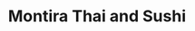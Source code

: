 ---
layout: place
title: "Montira Thai and Sushi"
permalink: /illinois/glenview/montira-thai-and-sushi.html
stateAbbr: IL
stateName: Illinois
cityName: Glenview
seo:
  name: "Montira Thai and Sushi"
  type: Restaurant
  links: http://montirathaiandsushi.com/
description: "Quaint kitchen offering Thai curries, soups & noodles in brick-lined digs with outdoor tables. Looking for sushi in Glenview, Illinois? Check out Montira Tha..."
place_id: ChIJYxoV-ObHD4gRA8xzvR8ejv4
photos:
  - name: >-
      places/ChIJYxoV-ObHD4gRA8xzvR8ejv4/photos/AeeoHcLdLpWU3w6GaCTAnCID0noLM0xJExQppHlfenYuHlNf7spHh_d8JHvjuZh_FR0EusmqjEMcFVRV9LHdQ0qOykFvZSV6c4TBfjZHzcVlOg0TuUYZaVuWMW8NLAI4QfeChd5L_vuHFiNfV6I9__ku-ofsa_ahi49CpTQk-cfIbAlXe8Mra8dKQgzDMX_f2_W6GNCieG334z-mmNxWAL-eaShu9cHM2fcG_WFFkgkEYw5uUsVkpQoR0YC_otcPcdacWN7Y5xIqhLLbcjtJYk6Q02MRMz7e5AJZGgRU1Kg-q7hXxQ
    widthPx: 4656
    heightPx: 2620
    authorAttributions:
      - displayName: Montira Thai and Sushi
        uri: https://maps.google.com/maps/contrib/112870362834901286747
        photoUri: >-
          https://lh3.googleusercontent.com/a-/ALV-UjUHFuXHO3Nj8i4Y5ShYaDJezWJujfX5rsnR9-xyvI1bntZ-s_w=s100-p-k-no-mo
    flagContentUri: >-
      https://www.google.com/local/imagery/report/?cb_client=maps_api_places.places_api&image_key=!1e10!2sAF1QipOjOoePeb5_E2TVh3vVzA7Fr2byA2wmcGfKg-BA&hl=en-US
    googleMapsUri: >-
      https://www.google.com/maps/place//data=!3m4!1e2!3m2!1sAF1QipOjOoePeb5_E2TVh3vVzA7Fr2byA2wmcGfKg-BA!2e10!4m2!3m1!1s0x880fc7e6f8151a63:0xfe8e1e1fbd73cc03
  - name: >-
      places/ChIJYxoV-ObHD4gRA8xzvR8ejv4/photos/AeeoHcJrfb9axBu2dqI8nzsBpgMAxRbAo6g6wWFxJCq06iG-CEzSw111lMPU5yaJ5MafiOJt1bYl-vD2PQcb1P7b669Ht0ev5K7WMcERHh_QXOgG2sAdEYngWC16_5DHHk194I4-JH61S-nXcZFgwcIdLoE25n67JtvknpS5BAa0vzWyKVDknQktE6YBIudJwmydsTRoiihoE8hqIo28piRF0ym0tQt1uRF3uQ5-QOBxrzxT_7nGvFuxffx7zTmt4kHEhMGAoqD9ilhjtG7KIDiwlUoRdzCWRVWCkqbt8RiAg2zPNA
    widthPx: 4656
    heightPx: 2620
    authorAttributions:
      - displayName: Montira Thai and Sushi
        uri: https://maps.google.com/maps/contrib/112870362834901286747
        photoUri: >-
          https://lh3.googleusercontent.com/a-/ALV-UjUHFuXHO3Nj8i4Y5ShYaDJezWJujfX5rsnR9-xyvI1bntZ-s_w=s100-p-k-no-mo
    flagContentUri: >-
      https://www.google.com/local/imagery/report/?cb_client=maps_api_places.places_api&image_key=!1e10!2sAF1QipOfyJhVQsxv6KLeNsH3UQxbFhuObs7LFyEO7mX8&hl=en-US
    googleMapsUri: >-
      https://www.google.com/maps/place//data=!3m4!1e2!3m2!1sAF1QipOfyJhVQsxv6KLeNsH3UQxbFhuObs7LFyEO7mX8!2e10!4m2!3m1!1s0x880fc7e6f8151a63:0xfe8e1e1fbd73cc03
  - name: >-
      places/ChIJYxoV-ObHD4gRA8xzvR8ejv4/photos/AeeoHcKH_t-gDU8MONaBc0ivWzG_9A1TQd334BOeIqyHI9UE8JthhPYmYTNyvuDPxWW4sO-5bKjyW8uHDvkRLmej5scQs0e-7gJCAtwdjtONn5vjxoeYFp_cL4Hjv_jV2ZvZn9AoxcD508ZoBCICSLhS64WBJF_tHtGFVTg-tKpTg4PcelRe-HJGCWg9_vol0hR589-KMwtew9EZx9PIYn8UtpWQUQrCWIU4gBP5cK_HdCF9cke5Pn62p0qk8naOG41cXZGT-iG0R3ai9wbwwCBxpXypzE1sKs62AWSti6YxBaDNyQsLJMMoXHI04fVDujYtqUAU9SUD6TVS6M-VwsTCYjNOzWhxHry9r7psPnJ4Z5s03M-5rX39PQtUqNLwGM5xB59wNEDg77tgcajJtKKh3JxFNnByKHXHvO2tWjcPRDCfpw
    widthPx: 4032
    heightPx: 3024
    authorAttributions:
      - displayName: Marilin Wong
        uri: https://maps.google.com/maps/contrib/113183544464743871040
        photoUri: >-
          https://lh3.googleusercontent.com/a-/ALV-UjUftIi4zEWWln7-XC8u7aGzfFfQ5ZL6knbj88b9uKhBlPr0XOJu=s100-p-k-no-mo
    flagContentUri: >-
      https://www.google.com/local/imagery/report/?cb_client=maps_api_places.places_api&image_key=!1e10!2sCIHM0ogKEICAgIC7jcv1UQ&hl=en-US
    googleMapsUri: >-
      https://www.google.com/maps/place//data=!3m4!1e2!3m2!1sCIHM0ogKEICAgIC7jcv1UQ!2e10!4m2!3m1!1s0x880fc7e6f8151a63:0xfe8e1e1fbd73cc03
  - name: >-
      places/ChIJYxoV-ObHD4gRA8xzvR8ejv4/photos/AeeoHcI7I2IQxfPGUhGuXCKiB-Ij4namg91JOcEPS9eoiqfp8ouCK_zPqyKNd_7GDmGxxLL-58Rx0H8HqTD_03rI33c7Qh62FsplqU7spRoaaff60ECd-JEFNRtGZJbXWq1UgetcS-kEiwz0nz2Pyw2W2XuOHaMxW2uD22CzntCbJZ4j2h9i0skFp-ROZuTwGMbbZpictmUG1GgTVV3RHc-3Rw2bzl5qVvBgt31gysCK1sJ4h5bsoDuZ89XJK0N6_4ist4XhhXAJsZu4FkDxh_dapVgArR7mG9C2J8BxB0H2NjldRg
    widthPx: 4656
    heightPx: 3492
    authorAttributions:
      - displayName: Montira Thai and Sushi
        uri: https://maps.google.com/maps/contrib/112870362834901286747
        photoUri: >-
          https://lh3.googleusercontent.com/a-/ALV-UjUHFuXHO3Nj8i4Y5ShYaDJezWJujfX5rsnR9-xyvI1bntZ-s_w=s100-p-k-no-mo
    flagContentUri: >-
      https://www.google.com/local/imagery/report/?cb_client=maps_api_places.places_api&image_key=!1e10!2sAF1QipOu6ckSSwTh2t2etnNGXsihnP4MxPwBjTiKcQjU&hl=en-US
    googleMapsUri: >-
      https://www.google.com/maps/place//data=!3m4!1e2!3m2!1sAF1QipOu6ckSSwTh2t2etnNGXsihnP4MxPwBjTiKcQjU!2e10!4m2!3m1!1s0x880fc7e6f8151a63:0xfe8e1e1fbd73cc03
  - name: >-
      places/ChIJYxoV-ObHD4gRA8xzvR8ejv4/photos/AeeoHcKth9lLFb2uJGUClvONpwjnUZoDEp9UgpUWDez27C771S8L9FpCGIaaaOWVh1--iVpR7BJti42YOClJCCDMecbhhrEgeYe7Opgvj7TOnUCVCD3TpqG702Q12ai5KnTs0Y_R30ueHQFmrWr4Z0M6s78-52eJ6yu8IyRcEsMTm0dMl5Mwv_yFXtD7ejqu1_9DN5qEUpH0_kxDGvXEvIv5JTpLPHZSOje7no9EN93DMqBjRnhPvYgRybJNDjyVurGN8j-bbQPBEHkqh1k0vv6tjQglzOLnTtNR6sCMLNDuhnxTqA
    widthPx: 4656
    heightPx: 3492
    authorAttributions:
      - displayName: Montira Thai and Sushi
        uri: https://maps.google.com/maps/contrib/112870362834901286747
        photoUri: >-
          https://lh3.googleusercontent.com/a-/ALV-UjUHFuXHO3Nj8i4Y5ShYaDJezWJujfX5rsnR9-xyvI1bntZ-s_w=s100-p-k-no-mo
    flagContentUri: >-
      https://www.google.com/local/imagery/report/?cb_client=maps_api_places.places_api&image_key=!1e10!2sAF1QipNBouGTo22SC9EpLgkKnyvSaI24LY0qUMg7mWXV&hl=en-US
    googleMapsUri: >-
      https://www.google.com/maps/place//data=!3m4!1e2!3m2!1sAF1QipNBouGTo22SC9EpLgkKnyvSaI24LY0qUMg7mWXV!2e10!4m2!3m1!1s0x880fc7e6f8151a63:0xfe8e1e1fbd73cc03
  - name: >-
      places/ChIJYxoV-ObHD4gRA8xzvR8ejv4/photos/AeeoHcIVgDI9BOVpR3HGj607w9-m0iWxkr6KbYxDUSglUdWZ3jsv4l-qRtAMKMuSokaKVOnsB9E4BbxHr11PIW1ZkW4q3XG7Ogo0pEaF0KRAnVfm9oJ6tXxpV0-DpOoaUZYIhgXmjjSoKhySzVEQabVcWFypnMtWIXIhGx9vpjUPdE39E5P8I1vJdHcvL9H3HkrgILkBNou0cl4XW6dh12bz9w8yzmb1teqTEoa26FFX7pQwYVc_LOZcZ3x9GlkVyfjGAFqQUTsTNOQDpjibhu6MOGfHBQ4kUafKc70tbu57yi91sw
    widthPx: 1165
    heightPx: 1463
    authorAttributions:
      - displayName: Montira Thai and Sushi
        uri: https://maps.google.com/maps/contrib/112870362834901286747
        photoUri: >-
          https://lh3.googleusercontent.com/a-/ALV-UjUHFuXHO3Nj8i4Y5ShYaDJezWJujfX5rsnR9-xyvI1bntZ-s_w=s100-p-k-no-mo
    flagContentUri: >-
      https://www.google.com/local/imagery/report/?cb_client=maps_api_places.places_api&image_key=!1e10!2sAF1QipPzDxuORJo0QVFuq3T236f2PRniKo7ut__5T6D0&hl=en-US
    googleMapsUri: >-
      https://www.google.com/maps/place//data=!3m4!1e2!3m2!1sAF1QipPzDxuORJo0QVFuq3T236f2PRniKo7ut__5T6D0!2e10!4m2!3m1!1s0x880fc7e6f8151a63:0xfe8e1e1fbd73cc03
  - name: >-
      places/ChIJYxoV-ObHD4gRA8xzvR8ejv4/photos/AeeoHcKqxSqmal2vQ7gAzHZbiB0muuW9LxDax6NC3gCq48HQtZpQJRa3nUpsdoxh7wZ4-HMGZ6xAqVJR4I6tLw3vYw6POgQYb2XEEmAuNvj0C7R06-OOxrQWD2he9A1mlTTZ7Qd9OVt1W46IFqIS4rxWgmHxybYi-EHBKueMnLlOrY-hYXm3dSg-sQM5tjQ75f1kwlzqKGTL3Fx5lzzvJ61f65zqAJJAQzLywUqlQ_cp7c9s8MAcfjr05x3mMTnR99cUkSbutwPB0JqKzvkXGwRkdMjkWTF6HbEk0gtqa6Jnab0hYWLuh6dhwXsw4AzCuKLVxdI92C0Wnj3_ubuapC_zBUc0lgS4wFlEPDTcVPOVCBosmHXU9TCfPYwuChNpdhpsbORY1Tu9qaagp5rEWrbap-m8ey1HECEALgxl20c1iJMT_V8
    widthPx: 3024
    heightPx: 4032
    authorAttributions:
      - displayName: Marilin Wong
        uri: https://maps.google.com/maps/contrib/113183544464743871040
        photoUri: >-
          https://lh3.googleusercontent.com/a-/ALV-UjUftIi4zEWWln7-XC8u7aGzfFfQ5ZL6knbj88b9uKhBlPr0XOJu=s100-p-k-no-mo
    flagContentUri: >-
      https://www.google.com/local/imagery/report/?cb_client=maps_api_places.places_api&image_key=!1e10!2sCIHM0ogKEICAgIC7jcv10QE&hl=en-US
    googleMapsUri: >-
      https://www.google.com/maps/place//data=!3m4!1e2!3m2!1sCIHM0ogKEICAgIC7jcv10QE!2e10!4m2!3m1!1s0x880fc7e6f8151a63:0xfe8e1e1fbd73cc03
  - name: >-
      places/ChIJYxoV-ObHD4gRA8xzvR8ejv4/photos/AeeoHcJZWFxTNb7Ej9FhODnA8FARlBCGzAiSJlzmAqFZMsV3YHerllxuuxSOktgyHok0uA3xLHszgzj-mcExZdYdC2kLUUEcQQIhGUjl9z9v4V-D_vwUtGndysWcrotraqkms-TSipF97utNYy3t2P18As26k87apoFc8PUQIVVHgaY2N2dabOaulHLNro8ZC6JXujQR8iLkdZFfpIvgdoPVKw59e2UZHOyWpmyULPRtE75RO12iaVZfi3B4wlaa0-e_mtT0geNQJcilg-XeButSnzfwVvr-9I_OOROLUTSrN7Cymg
    widthPx: 1159
    heightPx: 1445
    authorAttributions:
      - displayName: Montira Thai and Sushi
        uri: https://maps.google.com/maps/contrib/112870362834901286747
        photoUri: >-
          https://lh3.googleusercontent.com/a-/ALV-UjUHFuXHO3Nj8i4Y5ShYaDJezWJujfX5rsnR9-xyvI1bntZ-s_w=s100-p-k-no-mo
    flagContentUri: >-
      https://www.google.com/local/imagery/report/?cb_client=maps_api_places.places_api&image_key=!1e10!2sAF1QipNpDRieiqaitSZph66pGj4c0QKBrO60IVheeDAH&hl=en-US
    googleMapsUri: >-
      https://www.google.com/maps/place//data=!3m4!1e2!3m2!1sAF1QipNpDRieiqaitSZph66pGj4c0QKBrO60IVheeDAH!2e10!4m2!3m1!1s0x880fc7e6f8151a63:0xfe8e1e1fbd73cc03
  - name: >-
      places/ChIJYxoV-ObHD4gRA8xzvR8ejv4/photos/AeeoHcKh1RCAvaRxUXtKY7hO2CdL2hOYJPik6oH9YV6VJ3U0jn-X_cjtt2Y2tYRolcxk8rbQLiZM2Fm9ZplLjwFvu_mQ9ORFrMzC3tPk8jgW9z6l8c1eTS52vYS3dP8xZPuDrLolluKQCNRxnUeclRzVIIkUSiNqcRDhpDlDVvfJMEzKAEujJAfNfxZ40SbsAz-2f9pzBujCqVChKB2MGLtjPbh41rUQ2sGXOKCbuUPdzjZhxS3VOsY-er05mg4LaZjFRo9puwqYjZ2EFth1zGdyE6gfyFcKFUQSRW-bzBHdLXkdqA
    widthPx: 1158
    heightPx: 1450
    authorAttributions:
      - displayName: Montira Thai and Sushi
        uri: https://maps.google.com/maps/contrib/112870362834901286747
        photoUri: >-
          https://lh3.googleusercontent.com/a-/ALV-UjUHFuXHO3Nj8i4Y5ShYaDJezWJujfX5rsnR9-xyvI1bntZ-s_w=s100-p-k-no-mo
    flagContentUri: >-
      https://www.google.com/local/imagery/report/?cb_client=maps_api_places.places_api&image_key=!1e10!2sAF1QipOS8tTAWm8XXMjk-PJpvBr9i4jN1GXkn-jnhI7R&hl=en-US
    googleMapsUri: >-
      https://www.google.com/maps/place//data=!3m4!1e2!3m2!1sAF1QipOS8tTAWm8XXMjk-PJpvBr9i4jN1GXkn-jnhI7R!2e10!4m2!3m1!1s0x880fc7e6f8151a63:0xfe8e1e1fbd73cc03
  - name: >-
      places/ChIJYxoV-ObHD4gRA8xzvR8ejv4/photos/AeeoHcJ4iR1z2LyZjOs94dsUrOgSpFz5T-hOKSHvvYjbk6YfhYKWj31bjbqzFACnJoTqL2HAo10QrhxhP1d-gCIPskvdtxzpD7QOjH-CoUy3L6nzgNidwq4oF6x4TgR4B-8EAQhEwmGgO9q873wO2fxwMzxvKrEcEuvokuY1Q8rD2SNfHkXlykiBe2-T89VVfC7VlP2P_e9JkxChQ3ZGwD2780_vmbleSBx3PiH_3xAaJQZ_AcB9c8B7CHCle4tTzMt-trSLYj72t_-K_9NFeRS5iD8fc-Eo-zcnUaZelw_NqpWEUQ
    widthPx: 4080
    heightPx: 3072
    authorAttributions:
      - displayName: Montira Thai and Sushi
        uri: https://maps.google.com/maps/contrib/112870362834901286747
        photoUri: >-
          https://lh3.googleusercontent.com/a-/ALV-UjUHFuXHO3Nj8i4Y5ShYaDJezWJujfX5rsnR9-xyvI1bntZ-s_w=s100-p-k-no-mo
    flagContentUri: >-
      https://www.google.com/local/imagery/report/?cb_client=maps_api_places.places_api&image_key=!1e10!2sAF1QipNSFkDGS-qalr4TfuRAElZPwne5K6XB4Kr2TU0M&hl=en-US
    googleMapsUri: >-
      https://www.google.com/maps/place//data=!3m4!1e2!3m2!1sAF1QipNSFkDGS-qalr4TfuRAElZPwne5K6XB4Kr2TU0M!2e10!4m2!3m1!1s0x880fc7e6f8151a63:0xfe8e1e1fbd73cc03
address: 1845 Tower Dr, Glenview, IL 60026, USA
street: 1845 Tower Dr
city: Glenview
state: IL
zip: '60026'
country: USA
neighborhood: null
latitude: '42.088682'
longitude: '-87.823705'
accessibility_options:
  wheelchairAccessibleParking: true
  wheelchairAccessibleEntrance: true
  wheelchairAccessibleRestroom: true
  wheelchairAccessibleSeating: true
business_status: OPERATIONAL
name: Montira Thai and Sushi
google_maps_links:
  directionsUri: >-
    https://www.google.com/maps/dir//''/data=!4m7!4m6!1m1!4e2!1m2!1m1!1s0x880fc7e6f8151a63:0xfe8e1e1fbd73cc03!3e0
  placeUri: https://maps.google.com/?cid=18342631453997911043
  writeAReviewUri: >-
    https://www.google.com/maps/place//data=!4m3!3m2!1s0x880fc7e6f8151a63:0xfe8e1e1fbd73cc03!12e1
  reviewsUri: >-
    https://www.google.com/maps/place//data=!4m4!3m3!1s0x880fc7e6f8151a63:0xfe8e1e1fbd73cc03!9m1!1b1
  photosUri: >-
    https://www.google.com/maps/place//data=!4m3!3m2!1s0x880fc7e6f8151a63:0xfe8e1e1fbd73cc03!10e5
primary_type: Thai Restaurant
opening_hours:
  regular: null
  current: null
secondary_opening_hours:
  regular:
    weekdayDescriptions: null
    type: null
  current:
    weekdayDescriptions: null
    type: null
phone: (847) 730-3006
price_level: PRICE_LEVEL_MODERATE
price_range: $20 &ndash; $30
rating: '4.3'
rating_count: 168
website: http://montirathaiandsushi.com/
reviews:
  - name: >-
      places/ChIJYxoV-ObHD4gRA8xzvR8ejv4/reviews/ChZDSUhNMG9nS0VJQ0FnTUNBMlBXVEV3EAE
    relativePublishTimeDescription: 2 months ago
    rating: 5
    text:
      text: >-
        This place was wonderful. For starters I had a cup of Spicy Miso Soup,
        coworker had a Beef Spicy Salad, we split an order of Gyoza. He got Pad
        Thai (Chicken) and I got Spicy Udon (Beef). Everything was delicious.
        Not sure when my schedule will bring me back this way but I will
        definitely come back when in the area.
      languageCode: en
    originalText:
      text: >-
        This place was wonderful. For starters I had a cup of Spicy Miso Soup,
        coworker had a Beef Spicy Salad, we split an order of Gyoza. He got Pad
        Thai (Chicken) and I got Spicy Udon (Beef). Everything was delicious.
        Not sure when my schedule will bring me back this way but I will
        definitely come back when in the area.
      languageCode: en
    authorAttribution:
      displayName: PE Shearer
      uri: https://www.google.com/maps/contrib/108666261207163819733/reviews
      photoUri: >-
        https://lh3.googleusercontent.com/a-/ALV-UjUogh2xozo-TiIVHixmI71bjUjaCUqShACfEFXTBb_HQdo2oRtR=s128-c0x00000000-cc-rp-mo-ba5
    publishTime: '2025-01-29T11:36:51.070656Z'
    flagContentUri: >-
      https://www.google.com/local/review/rap/report?postId=ChZDSUhNMG9nS0VJQ0FnTUNBMlBXVEV3EAE&d=17924085&t=1
    googleMapsUri: >-
      https://www.google.com/maps/reviews/data=!4m6!14m5!1m4!2m3!1sChZDSUhNMG9nS0VJQ0FnTUNBMlBXVEV3EAE!2m1!1s0x880fc7e6f8151a63:0xfe8e1e1fbd73cc03
  - name: >-
      places/ChIJYxoV-ObHD4gRA8xzvR8ejv4/reviews/ChZDSUhNMG9nS0VJQ0FnSUNMdE1fUkV3EAE
    relativePublishTimeDescription: 10 months ago
    rating: 5
    text:
      text: >-
        I ordered takeout from here - Cashew Entree and a Tamago  Nigiri. Both
        were delicious. As a vegetarian, I particulaly liked that they really
        cook their tofu well. It was not just mushy and soft but had a nice hard
        skin on it. I will definitely be returning!
      languageCode: en
    originalText:
      text: >-
        I ordered takeout from here - Cashew Entree and a Tamago  Nigiri. Both
        were delicious. As a vegetarian, I particulaly liked that they really
        cook their tofu well. It was not just mushy and soft but had a nice hard
        skin on it. I will definitely be returning!
      languageCode: en
    authorAttribution:
      displayName: Natasha V
      uri: https://www.google.com/maps/contrib/101732862697901964551/reviews
      photoUri: >-
        https://lh3.googleusercontent.com/a/ACg8ocIPKHmdCRI_ewGIa2G2jFpMbye2P_KAtwPsyTFzjfyqBHW54jP8=s128-c0x00000000-cc-rp-mo-ba4
    publishTime: '2024-06-15T21:17:08.333858Z'
    flagContentUri: >-
      https://www.google.com/local/review/rap/report?postId=ChZDSUhNMG9nS0VJQ0FnSUNMdE1fUkV3EAE&d=17924085&t=1
    googleMapsUri: >-
      https://www.google.com/maps/reviews/data=!4m6!14m5!1m4!2m3!1sChZDSUhNMG9nS0VJQ0FnSUNMdE1fUkV3EAE!2m1!1s0x880fc7e6f8151a63:0xfe8e1e1fbd73cc03
  - name: >-
      places/ChIJYxoV-ObHD4gRA8xzvR8ejv4/reviews/ChdDSUhNMG9nS0VJQ0FnSUR4c29PUjNRRRAB
    relativePublishTimeDescription: a year ago
    rating: 5
    text:
      text: >-
        Very nice little and delicious Thai restaurant.

        We went there with the family and had a great late lunch. Miso and Tom
        Yum soups, Pad Thai noodles and sushi were so delicious. Price is pretty
        good for the middle of the town center.

        Service was very nice.

        We will definitely com back here again.
      languageCode: en
    originalText:
      text: >-
        Very nice little and delicious Thai restaurant.

        We went there with the family and had a great late lunch. Miso and Tom
        Yum soups, Pad Thai noodles and sushi were so delicious. Price is pretty
        good for the middle of the town center.

        Service was very nice.

        We will definitely com back here again.
      languageCode: en
    authorAttribution:
      displayName: Valeriy Mezentsev
      uri: https://www.google.com/maps/contrib/103289420167287423359/reviews
      photoUri: >-
        https://lh3.googleusercontent.com/a-/ALV-UjXqZEfGrCBBcR5W9__9xUdxA8Zrgkg2w4nX358VGIwje8gGkfHS=s128-c0x00000000-cc-rp-mo-ba4
    publishTime: '2023-06-05T13:07:57.465760Z'
    flagContentUri: >-
      https://www.google.com/local/review/rap/report?postId=ChdDSUhNMG9nS0VJQ0FnSUR4c29PUjNRRRAB&d=17924085&t=1
    googleMapsUri: >-
      https://www.google.com/maps/reviews/data=!4m6!14m5!1m4!2m3!1sChdDSUhNMG9nS0VJQ0FnSUR4c29PUjNRRRAB!2m1!1s0x880fc7e6f8151a63:0xfe8e1e1fbd73cc03
  - name: >-
      places/ChIJYxoV-ObHD4gRA8xzvR8ejv4/reviews/ChdDSUhNMG9nS0VJQ0FnTUR3NHY2aG9nRRAB
    relativePublishTimeDescription: 2 weeks ago
    rating: 2
    text:
      text: >-
        My chicken was very dry. Imagine trying to eat narrow dried up strips of
        plastic -- this was my chicken teriyaki. For some reason, the lady owner
        did not let me order something else and they instead re-made it. It was
        only a tiny bit better so I did not eat it. We did not argue. I left
        hungry and so we went to a different place to eat afterwards. Obviously
        we are never coming back.
      languageCode: en
    originalText:
      text: >-
        My chicken was very dry. Imagine trying to eat narrow dried up strips of
        plastic -- this was my chicken teriyaki. For some reason, the lady owner
        did not let me order something else and they instead re-made it. It was
        only a tiny bit better so I did not eat it. We did not argue. I left
        hungry and so we went to a different place to eat afterwards. Obviously
        we are never coming back.
      languageCode: en
    authorAttribution:
      displayName: M. L.
      uri: https://www.google.com/maps/contrib/115928572084382465231/reviews
      photoUri: >-
        https://lh3.googleusercontent.com/a/ACg8ocJK9oBfzg4a1QX34d1DcrXJZ42DjqDoc4JLFhI6aAy9bxkZuQ=s128-c0x00000000-cc-rp-mo-ba4
    publishTime: '2025-03-24T23:38:51.423456Z'
    flagContentUri: >-
      https://www.google.com/local/review/rap/report?postId=ChdDSUhNMG9nS0VJQ0FnTUR3NHY2aG9nRRAB&d=17924085&t=1
    googleMapsUri: >-
      https://www.google.com/maps/reviews/data=!4m6!14m5!1m4!2m3!1sChdDSUhNMG9nS0VJQ0FnTUR3NHY2aG9nRRAB!2m1!1s0x880fc7e6f8151a63:0xfe8e1e1fbd73cc03
  - name: >-
      places/ChIJYxoV-ObHD4gRA8xzvR8ejv4/reviews/ChZDSUhNMG9nS0VJQ0FnSURLak5lbVZBEAE
    relativePublishTimeDescription: 3 years ago
    rating: 5
    text:
      text: >-
        Love my first time experience here at Montira from the excellent
        customer service where they make you feel so welcome to the wide
        selection of food and sushi rolls that they have. They have plenty of
        appetizers to choose from and I love how the presentation are amazing as
        well. The Gozilla is really a must try and also the spinach with sesame
        sauce appetizer. They also offer lunch specials during the week for
        affordable bento box lunches. They have amazing drinks too and the berry
        mix is very refreshing. They do have Sake and Wine as well.
      languageCode: en
    originalText:
      text: >-
        Love my first time experience here at Montira from the excellent
        customer service where they make you feel so welcome to the wide
        selection of food and sushi rolls that they have. They have plenty of
        appetizers to choose from and I love how the presentation are amazing as
        well. The Gozilla is really a must try and also the spinach with sesame
        sauce appetizer. They also offer lunch specials during the week for
        affordable bento box lunches. They have amazing drinks too and the berry
        mix is very refreshing. They do have Sake and Wine as well.
      languageCode: en
    authorAttribution:
      displayName: East Charmer
      uri: https://www.google.com/maps/contrib/107401704220009954826/reviews
      photoUri: >-
        https://lh3.googleusercontent.com/a-/ALV-UjVZ6hI39oiIoK19o8OjJtxVtwGdSaYrKiCnB1lJ6MES_Vg_YVDk7Q=s128-c0x00000000-cc-rp-mo-ba4
    publishTime: '2021-05-02T15:10:26.283813Z'
    flagContentUri: >-
      https://www.google.com/local/review/rap/report?postId=ChZDSUhNMG9nS0VJQ0FnSURLak5lbVZBEAE&d=17924085&t=1
    googleMapsUri: >-
      https://www.google.com/maps/reviews/data=!4m6!14m5!1m4!2m3!1sChZDSUhNMG9nS0VJQ0FnSURLak5lbVZBEAE!2m1!1s0x880fc7e6f8151a63:0xfe8e1e1fbd73cc03
parking_options:
  freeParkingLot: true
  freeStreetParking: true
  valetParking: false
  freeGarageParking: true
payment_options:
  acceptsCreditCards: true
  acceptsDebitCards: true
  acceptsCashOnly: false
  acceptsNfc: true
allow_dogs: null
curbside_pickup: null
delivery: true
dine_in: true
good_for_children: true
good_for_groups: null
good_for_sports: false
live_music: false
menu_for_children: false
outdoor_seating: true
reservable: true
restroom: true
serves_beer: true
serves_breakfast: null
serves_brunch: false
serves_cocktails: false
serves_coffee: false
serves_dinner: true
serves_dessert: true
serves_lunch: true
serves_vegetarian_food: true
serves_wine: true
takeout: true
summary: >-
  Quaint kitchen offering Thai curries, soups & noodles in brick-lined digs with
  outdoor tables.

---